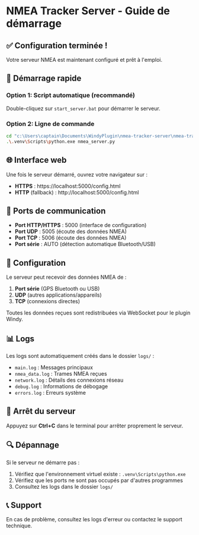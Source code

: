 # NMEA Tracker Server - Guide de démarrage

## ✅ Configuration terminée !

Votre serveur NMEA est maintenant configuré et prêt à l'emploi.

## 🚀 Démarrage rapide

### Option 1: Script automatique (recommandé)
Double-cliquez sur `start_server.bat` pour démarrer le serveur.

### Option 2: Ligne de commande
```bash
cd "c:\Users\captain\Documents\WindyPlugin\nmea-tracker-server\nmea-tracker-server"
.\.venv\Scripts\python.exe nmea_server.py
```

## 🌐 Interface web

Une fois le serveur démarré, ouvrez votre navigateur sur :
- **HTTPS** : https://localhost:5000/config.html
- **HTTP** (fallback) : http://localhost:5000/config.html

## 📡 Ports de communication

- **Port HTTP/HTTPS** : 5000 (interface de configuration)
- **Port UDP** : 5005 (écoute des données NMEA)
- **Port TCP** : 5006 (écoute des données NMEA)
- **Port série** : AUTO (détection automatique Bluetooth/USB)

## 🔧 Configuration

Le serveur peut recevoir des données NMEA de :
1. **Port série** (GPS Bluetooth ou USB)
2. **UDP** (autres applications/appareils)
3. **TCP** (connexions directes)

Toutes les données reçues sont redistribuées via WebSocket pour le plugin Windy.

## 📊 Logs

Les logs sont automatiquement créés dans le dossier `logs/` :
- `main.log` : Messages principaux
- `nmea_data.log` : Trames NMEA reçues
- `network.log` : Détails des connexions réseau
- `debug.log` : Informations de débogage
- `errors.log` : Erreurs système

## 🛑 Arrêt du serveur

Appuyez sur **Ctrl+C** dans le terminal pour arrêter proprement le serveur.

## 🔍 Dépannage

Si le serveur ne démarre pas :
1. Vérifiez que l'environnement virtuel existe : `.venv\Scripts\python.exe`
2. Vérifiez que les ports ne sont pas occupés par d'autres programmes
3. Consultez les logs dans le dossier `logs/`

## 📞 Support

En cas de problème, consultez les logs d'erreur ou contactez le support technique.
